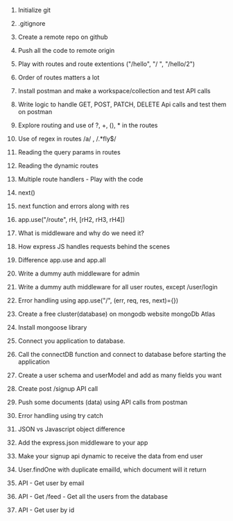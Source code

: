 1. Initialize git
2. .gitignore
3. Create a remote repo on github
4. Push all the code to remote origin
5. Play with routes and route extentions ("/hello", "/ ", "/hello/2")
6. Order of routes matters a lot
7. Install postman and make a workspace/collection and test API calls
8. Write logic to handle GET, POST, PATCH, DELETE Api calls and test them on postman
9. Explore routing and use of ?, +, (), \* in the routes
10. Use of regex in routes /a/ , /.\*fly$/
11. Reading the query params in routes
12. Reading the dynamic routes

13. Multiple route handlers - Play with the code
14. next()
15. next function and errors along with res
16. app.use("/route", rH, [rH2, rH3, rH4])
17. What is middleware and why do we need it?
18. How express JS handles requests behind the scenes
19. Difference app.use and app.all
20. Write a dummy auth middleware for admin
21. Write a dummy auth middleware for all user routes, except /user/login
22. Error handling using app.use("/", (err, req, res, next)={})

23. Create a free cluster(database) on mongodb website mongoDb Atlas
24. Install mongoose library
25. Connect you application to database.
26. Call the connectDB function and connect to database before starting the application
27. Create a user schema and userModel and add as many fields you want
28. Create post /signup API call
29. Push some documents (data) using API calls from postman
30. Error handling using try catch
31. JSON vs Javascript object difference
32. Add the express.json middleware to your app
33. Make your signup api dynamic to receive the data from end user
34. User.findOne with duplicate emailId, which document will it return
35. API - Get user by email
36. API - Get /feed - Get all the users from the database
37. API - Get user by id
